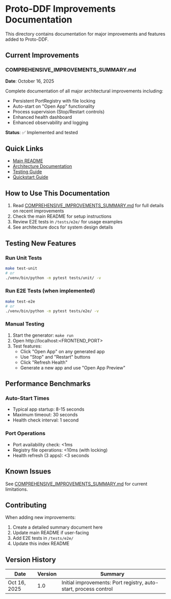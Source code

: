 # Proto-DDF Improvements Documentation

This directory contains documentation for major improvements and features added to Proto-DDF.

## Current Improvements

### COMPREHENSIVE_IMPROVEMENTS_SUMMARY.md
**Date**: October 16, 2025

Complete documentation of all major architectural improvements including:
- Persistent PortRegistry with file locking
- Auto-start on "Open App" functionality
- Process supervision (Stop/Restart controls)
- Enhanced health dashboard
- Enhanced observability and logging

**Status**: ✅ Implemented and tested

## Quick Links

- [Main README](../../README.md)
- [Architecture Documentation](../architecture/ARCHITECTURE.md)
- [Testing Guide](../testing/E2E_TESTING_GUIDE.md)
- [Quickstart Guide](../quickstart/QUICKSTART.md)

## How to Use This Documentation

1. Read [COMPREHENSIVE_IMPROVEMENTS_SUMMARY.md](./COMPREHENSIVE_IMPROVEMENTS_SUMMARY.md) for full details on recent improvements
2. Check the main README for setup instructions
3. Review E2E tests in `/tests/e2e/` for usage examples
4. See architecture docs for system design details

## Testing New Features

### Run Unit Tests
```bash
make test-unit
# or
./venv/bin/python -m pytest tests/unit/ -v
```

### Run E2E Tests (when implemented)
```bash
make test-e2e
# or
./venv/bin/python -m pytest tests/e2e/ -v
```

### Manual Testing
1. Start the generator: `make run`
2. Open http://localhost:<FRONTEND_PORT>
3. Test features:
   - Click "Open App" on any generated app
   - Use "Stop" and "Restart" buttons
   - Click "Refresh Health"
   - Generate a new app and use "Open App Preview"

## Performance Benchmarks

### Auto-Start Times
- Typical app startup: 8-15 seconds
- Maximum timeout: 30 seconds
- Health check interval: 1 second

### Port Operations
- Port availability check: <1ms
- Registry file operations: <10ms (with locking)
- Health refresh (3 apps): <3 seconds

## Known Issues

See [COMPREHENSIVE_IMPROVEMENTS_SUMMARY.md](./COMPREHENSIVE_IMPROVEMENTS_SUMMARY.md#known-limitations) for current limitations.

## Contributing

When adding new improvements:
1. Create a detailed summary document here
2. Update main README if user-facing
3. Add E2E tests in `/tests/e2e/`
4. Update this index README

## Version History

| Date | Version | Summary |
|------|---------|---------|
| Oct 16, 2025 | 1.0 | Initial improvements: Port registry, auto-start, process control |






